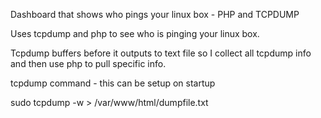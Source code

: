 Dashboard that shows who pings your linux box - PHP and TCPDUMP

Uses tcpdump and php to see who is pinging your linux box. 

Tcpdump buffers before it outputs to text file so I collect all tcpdump info and then use php to pull specific info.

tcpdump command - this can be setup on startup

sudo tcpdump -w > /var/www/html/dumpfile.txt
